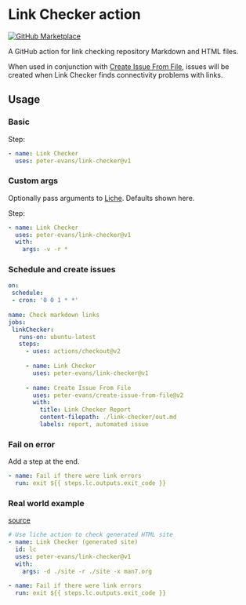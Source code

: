 # Link Checker action

[![GitHub Marketplace](https://img.shields.io/badge/Marketplace-Link%20Checker-blue.svg?colorA=24292e&colorB=0366d6&style=flat&longCache=true&logo=github)](https://github.com/marketplace/actions/link-checker)

A GitHub action for link checking repository Markdown and HTML files.

When used in conjunction with [Create Issue From File](https://github.com/peter-evans/create-issue-from-file), issues will be created when Link Checker finds connectivity problems with links.


## Usage

### Basic

Step:

```yaml
- name: Link Checker
  uses: peter-evans/link-checker@v1
```

### Custom args

Optionally pass arguments to [Liche](https://github.com/raviqqe/liche). Defaults shown here.

Step:

```yaml
- name: Link Checker
  uses: peter-evans/link-checker@v1
  with:
    args: -v -r *
 ```
 
 ### Schedule and create issues
 
 ```yaml
 on:
  schedule:
  - cron: '0 0 1 * *'
  
name: Check markdown links
jobs:
  linkChecker:
    runs-on: ubuntu-latest
    steps:
      - uses: actions/checkout@v2
      
      - name: Link Checker
        uses: peter-evans/link-checker@v1
        
      - name: Create Issue From File
        uses: peter-evans/create-issue-from-file@v2
        with:
          title: Link Checker Report
          content-filepath: ./link-checker/out.md
          labels: report, automated issue
```

### Fail on error

Add a step at the end.

```yaml
- name: Fail if there were link errors
  run: exit ${{ steps.lc.outputs.exit_code }}
```

### Real world example

[source](https://github.com/fluxcd/flux/blob/master/.github/workflows/docs.yaml)

```yaml
# Use liche action to check generated HTML site
- name: Link Checker (generated site)
  id: lc
  uses: peter-evans/link-checker@v1
  with:
    args: -d ./site -r ./site -x man7.org
    
- name: Fail if there were link errors
  run: exit ${{ steps.lc.outputs.exit_code }}
```
